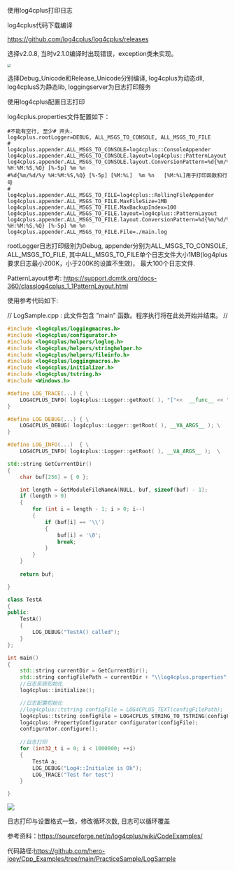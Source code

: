 使用log4cplus打印日志

log4cplus代码下载编译

https://github.com/log4cplus/log4cplus/releases

选择v2.0.8,  当时v2.1.0编译时出现错误，exception类未实现。

<img src="E:\CodeSamples\Cpp_Examples\doc\log4cplus编译.png" style="zoom:50%;" />

选择Debug_Unicode和Release_Unicode分别编译, log4cplus为动态dll, log4cplusS为静态lib, loggingserver为日志打印服务



使用log4cplus配置日志打印

log4cplus.properties文件配置如下：

```properties
#不能有空行, 至少# 开头.
log4cplus.rootLogger=DEBUG, ALL_MSGS_TO_CONSOLE, ALL_MSGS_TO_FILE
#
log4cplus.appender.ALL_MSGS_TO_CONSOLE=log4cplus::ConsoleAppender
log4cplus.appender.ALL_MSGS_TO_CONSOLE.layout=log4cplus::PatternLayout
log4cplus.appender.ALL_MSGS_TO_CONSOLE.layout.ConversionPattern=%d{%m/%d/%y %H:%M:%S,%Q} [%-5p] %m %n 
#%d{%m/%d/%y %H:%M:%S,%Q} [%-5p] [%M:%L]  %m %n   [%M:%L]用于打印函数和行号
# 
log4cplus.appender.ALL_MSGS_TO_FILE=log4cplus::RollingFileAppender
log4cplus.appender.ALL_MSGS_TO_FILE.MaxFileSize=1MB
log4cplus.appender.ALL_MSGS_TO_FILE.MaxBackupIndex=100
log4cplus.appender.ALL_MSGS_TO_FILE.layout=log4cplus::PatternLayout
log4cplus.appender.ALL_MSGS_TO_FILE.layout.ConversionPattern=%d{%m/%d/%y %H:%M:%S,%Q} [%-5p] %m %n
log4cplus.appender.ALL_MSGS_TO_FILE.File=./main.log
```

rootLogger日志打印级别为Debug, appender分别为ALL_MSGS_TO_CONSOLE, ALL_MSGS_TO_FILE, 其中ALL_MSGS_TO_FILE单个日志文件大小1MB(log4plus要求日志最小200K，小于200K的设置不生效)， 最大100个日志文件.

PatternLayout参考: https://support.dcmtk.org/docs-360/classlog4cplus_1_1PatternLayout.html



使用参考代码如下:

// LogSample.cpp : 此文件包含 "main" 函数。程序执行将在此处开始并结束。
//

```c++
#include <log4cplus/loggingmacros.h>
#include <log4cplus/configurator.h>
#include <log4cplus/helpers/loglog.h>
#include <log4cplus/helpers/stringhelper.h>
#include <log4cplus/helpers/fileinfo.h>
#include <log4cplus/loggingmacros.h>
#include <log4cplus/initializer.h>
#include <log4cplus/tstring.h>
#include <Windows.h>

#define LOG_TRACE(...) { \
    LOG4CPLUS_INFO( log4cplus::Logger::getRoot( ), "["<<  __func__ << "]" <<__VA_ARGS__ ); \
}

#define LOG_DEBUG(...) { \
    LOG4CPLUS_DEBUG( log4cplus::Logger::getRoot( ), __VA_ARGS__ ); \
}

#define LOG_INFO(...)  { \
    LOG4CPLUS_INFO( log4cplus::Logger::getRoot( ), __VA_ARGS__ );  \

std::string GetCurrentDir()
{
	char buf[256] = { 0 };

	int length = GetModuleFileNameA(NULL, buf, sizeof(buf) - 1);
	if (length > 0)
	{
		for (int i = length - 1; i > 0; i--)
		{
			if (buf[i] == '\\')
			{
				buf[i] = '\0';
				break;
			}
		}
	}
	
	return buf;

}

class TestA
{
public:
	TestA()
	{
		LOG_DEBUG("TestA() called");
	}
};

int main()
{
	std::string currentDir = GetCurrentDir();
	std::string configFilePath = currentDir + "\\log4cplus.properties";
	//日志系统初始化
	log4cplus::initialize();

	//日志配置初始化
	//log4cplus::tstring configFile = LOG4CPLUS_TEXT(configFilePath);
	log4cplus::tstring configFile = LOG4CPLUS_STRING_TO_TSTRING(configFilePath);
	log4cplus::PropertyConfigurator configurator(configFile);
	configurator.configure();
	
	//日志打印
	for (int32_t i = 0; i < 1000000; ++i)
	{
		TestA a;
		LOG_DEBUG("Log4::Initialze is Ok");
		LOG_TRACE("Test for test")
	}

}
```

![](E:\CodeSamples\Cpp_Examples\doc\日志文件.PNG)



日志打印与设置格式一致，修改循环次数, 日志可以循环覆盖



参考资料：https://sourceforge.net/p/log4cplus/wiki/CodeExamples/

代码路径:https://github.com/hero-joey/Cpp_Examples/tree/main/PracticeSample/LogSample
